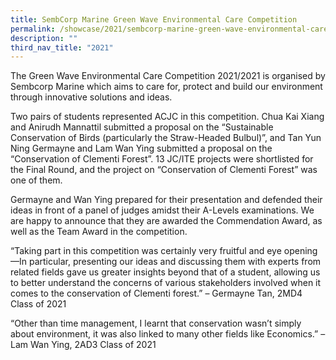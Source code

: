 ```yaml
---
title: SembCorp Marine Green Wave Environmental Care Competition
permalink: /showcase/2021/sembcorp-marine-green-wave-environmental-care-competition/
description: ""
third_nav_title: "2021"
---
```

The Green Wave Environmental Care Competition 2021/2021 is organised by Sembcorp Marine which aims to care for, protect and build our environment through innovative solutions and ideas.&nbsp;

  

Two pairs of students represented ACJC in this competition. Chua Kai Xiang and Anirudh Mannattil submitted a proposal on the “Sustainable Conservation of Birds (particularly the Straw-Headed Bulbul)”, and Tan Yun Ning Germayne and Lam Wan Ying submitted a proposal on the “Conservation of Clementi Forest”. 13 JC/ITE projects were shortlisted for the Final Round, and the project on “Conservation of Clementi Forest” was one of them.

  

Germayne and Wan Ying prepared for their presentation and defended their ideas in front of a panel of judges amidst their A-Levels examinations. We are happy to announce that they are awarded the Commendation Award, as well as the Team Award in the competition.

  

“Taking part in this competition was certainly very fruitful and eye opening—In particular, presenting our ideas and discussing them with experts from related fields gave us greater insights beyond that of a student, allowing us to better understand the concerns of various stakeholders involved when it comes to the conservation of Clementi forest.” – Germayne Tan, 2MD4 Class of 2021

  

“Other than time management, I learnt that conservation wasn’t simply about environment, it was also linked to many other fields like Economics.” – Lam Wan Ying, 2AD3 Class of 2021